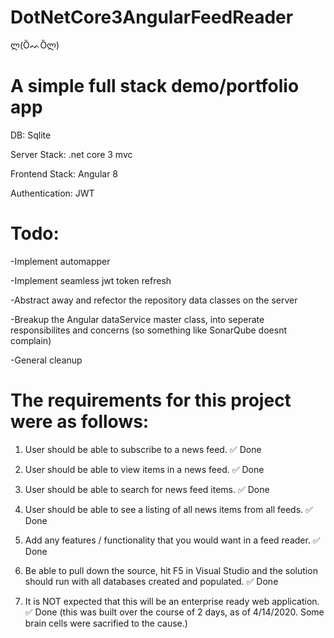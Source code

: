 # DotNetCore3AngularFeedReader
ლ(ȌᨓȌლ)

# A simple full stack demo/portfolio app

DB: Sqlite

Server Stack: .net core 3 mvc

Frontend Stack: Angular 8

Authentication: JWT



# Todo:
-Implement automapper

-Implement seamless jwt token refresh

-Abstract away and refector the repository data classes on the server

-Breakup the Angular dataService master class, into seperate responsibilites and concerns (so something like SonarQube doesnt complain)

-General cleanup


# The requirements for this project were as follows:

1. User should be able to subscribe to a news feed. ✅ Done

2. User should be able to view items in a news feed. ✅ Done

3. User should be able to search for news feed items. ✅ Done

4. User should be able to see a listing of all news items from all feeds. ✅ Done

5. Add any features / functionality that you would want in a feed reader. ✅ Done

6. Be able to pull down the source, hit F5 in Visual Studio and the solution should run with all databases created and populated. ✅ Done

7. It is NOT expected that this will be an enterprise ready web application. ✅ Done (this was built over the course of 2 days, as of 4/14/2020. Some brain cells were sacrified to the cause.)

